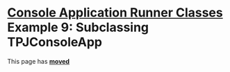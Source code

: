 # [Console Application Runner Classes](../../ConsoleApp.md) Example 9: Subclassing TPJConsoleApp

This page has [**moved**](https://lib-docs.delphidabbler.com/ConsoleApp/3/Examples/Example9)